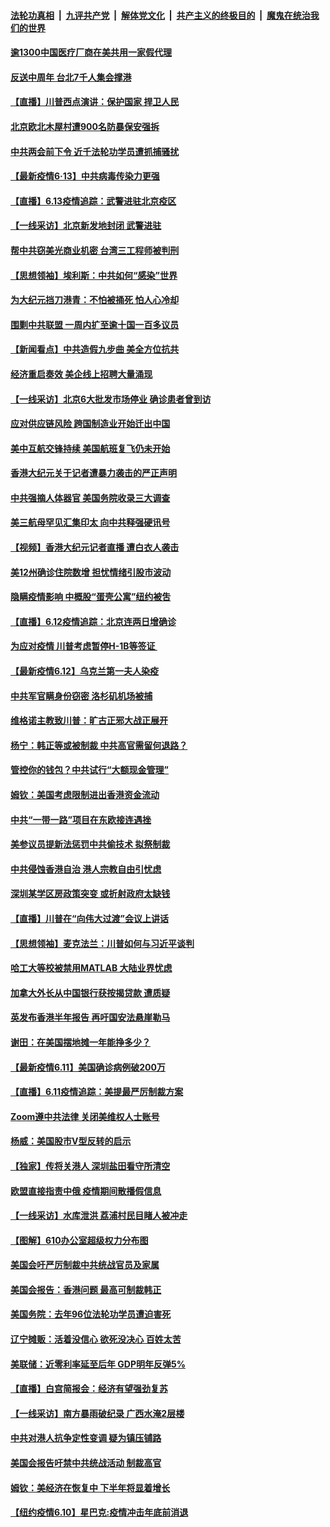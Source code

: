 ####  [法轮功真相](../../../../basic/blob/master/README.md?t=06140601) &nbsp;|&nbsp; [九评共产党](../../../../9ping.md/blob/master/README.md?t=06140601) &nbsp;|&nbsp; [解体党文化](../../../../jtdwh.md/blob/master/README.md?t=06140601)  &nbsp;|&nbsp; [共产主义的终极目的](../../../../gczydzjmd.md/blob/master/README.md?t=06140601) &nbsp;|&nbsp; [魔鬼在统治我们的世界](../../../../mgztzwmdsj.md/blob/master/README.md?t=06140601) 

#### [逾1300中国医疗厂商在美共用一家假代理](../pages/nf4514/n12183422.md?t=06140601) 

#### [反送中周年 台北7千人集会撑港](../pages/nf4514/n12183244.md?t=06140601) 

#### [【直播】川普西点演讲：保护国家 捍卫人民](../pages/nf4514/n12183300.md?t=06140601) 

#### [北京欧北木屋村遭900名防暴保安强拆](../pages/nf4514/n12183254.md?t=06140601) 

#### [中共两会前下令 近千法轮功学员遭抓捕骚扰](../pages/nf4514/n12183067.md?t=06140601) 

#### [【最新疫情6·13】中共病毒传染力更强](../pages/nf4514/n12182223.md?t=06140601) 

#### [【直播】6.13疫情追踪：武警进驻北京疫区](../pages/nf4514/n12182922.md?t=06140601) 

#### [【一线采访】北京新发地封闭 武警进驻](../pages/nf4514/n12182439.md?t=06140601) 

#### [帮中共窃美光商业机密 台湾三工程师被判刑](../pages/nf4514/n12181796.md?t=06140601) 

#### [【思想领袖】埃利斯：中共如何“感染”世界](../pages/nf4514/n12099950.md?t=06140601) 

#### [为大纪元挡刀港青：不怕被捅死 怕人心冷却](../pages/nf4514/n12182470.md?t=06140601) 

#### [围剿中共联盟 一周内扩至逾十国一百多议员](../pages/nf4514/n12182189.md?t=06140601) 

#### [【新闻看点】中共造假九步曲 美全方位抗共](../pages/nf4514/n12181856.md?t=06140601) 

#### [经济重启奏效 美企线上招聘大量涌现](../pages/nf4514/n12181985.md?t=06140601) 

#### [【一线采访】北京6大批发市场停业 确诊患者曾到访](../pages/nf4514/n12181484.md?t=06140601) 

#### [应对供应链风险 跨国制造业开始迁出中国](../pages/nf4514/n12181757.md?t=06140601) 

#### [美中互航交锋持续 美国航班复飞仍未开始](../pages/nf4514/n12181405.md?t=06140601) 

#### [香港大纪元关于记者遭暴力袭击的严正声明](../pages/nf4514/n12181609.md?t=06140601) 

#### [中共强摘人体器官 美国务院收录三大调查](../pages/nf4514/n12181488.md?t=06140601) 

#### [美三航母罕见汇集印太 向中共释强硬讯号](../pages/nf4514/n12181478.md?t=06140601) 

#### [【视频】香港大纪元记者直播 遭白衣人袭击](../pages/nf4514/n12181368.md?t=06140601) 

#### [美12州确诊住院数增 担忧情绪引股市波动](../pages/nf4514/n12181285.md?t=06140601) 

#### [隐瞒疫情影响 中概股“蛋壳公寓”纽约被吿](../pages/nf4514/n12179837.md?t=06140601) 

#### [【直播】6.12疫情追踪：北京连两日增确诊](../pages/nf4514/n12180894.md?t=06140601) 

#### [为应对疫情 川普考虑暂停H-1B等签证 ](../pages/nf4514/n12180522.md?t=06140601) 

#### [【最新疫情6.12】乌克兰第一夫人染疫](../pages/nf4514/n12179593.md?t=06140601) 

#### [中共军官瞒身份窃密 洛杉矶机场被捕](../pages/nf4514/n12180472.md?t=06140601) 

#### [维格诺主教致川普：旷古正邪大战正展开](../pages/nf4514/n12179427.md?t=06140601) 

#### [杨宁：韩正等或被制裁 中共高官需留何退路？](../pages/nf4514/n12178897.md?t=06140601) 

#### [管控你的钱包？中共试行“大额现金管理”](../pages/nf4514/n12178958.md?t=06140601) 

#### [姆钦：美国考虑限制进出香港资金流动](../pages/nf4514/n12179699.md?t=06140601) 

#### [中共“一带一路”项目在东欧接连遇挫](../pages/nf4514/n12179246.md?t=06140601) 

#### [美参议员提新法惩罚中共偷技术 拟祭制裁](../pages/nf4514/n12179248.md?t=06140601) 

#### [中共侵蚀香港自治 港人宗教自由引忧虑](../pages/nf4514/n12179350.md?t=06140601) 

#### [深圳某学区房政策突变 或折射政府太缺钱](../pages/nf4514/n12179144.md?t=06140601) 

#### [【直播】川普在“向伟大过渡”会议上讲话](../pages/nf4514/n12178890.md?t=06140601) 

#### [【思想领袖】麦克法兰：川普如何与习近平谈判](../pages/nf4514/n12028389.md?t=06140601) 

#### [哈工大等校被禁用MATLAB 大陆业界忧虑](../pages/nf4514/n12178707.md?t=06140601) 

#### [加拿大外长从中国银行获按揭贷款 遭质疑](../pages/nf4514/n12178493.md?t=06140601) 

#### [英发布香港半年报告 再吁国安法悬崖勒马](../pages/nf4514/n12178589.md?t=06140601) 

#### [谢田：在美国摆地摊一年能挣多少？](../pages/nf4514/n12177581.md?t=06140601) 

#### [【最新疫情6.11】美国确诊病例破200万](../pages/nf4514/n12176674.md?t=06140601) 

#### [【直播】6.11疫情追踪：美提最严厉制裁方案](../pages/nf4514/n12177840.md?t=06140601) 

#### [Zoom遵中共法律 关闭美维权人士账号](../pages/nf4514/n12177317.md?t=06140601) 

#### [杨威：美国股市V型反转的启示](../pages/nf4514/n12177347.md?t=06140601) 

#### [【独家】传将关港人 深圳盐田看守所清空](../pages/nf4514/n12176999.md?t=06140601) 

#### [欧盟直接指责中俄 疫情期间散播假信息](../pages/nf4514/n12176960.md?t=06140601) 

#### [【一线采访】水库泄洪 荔浦村民目睹人被冲走](../pages/nf4514/n12176360.md?t=06140601) 

#### [【图解】610办公室超级权力分布图](../pages/nf4514/n12175739.md?t=06140601) 

#### [美国会吁严厉制裁中共统战官员及家属](../pages/nf4514/n12176503.md?t=06140601) 

#### [美国会报告：香港问题 最高可制裁韩正](../pages/nf4514/n12176223.md?t=06140601) 

#### [美国务院：去年96位法轮功学员遭迫害死](../pages/nf4514/n12176441.md?t=06140601) 

#### [辽宁摊贩：活着没信心 欲死没决心 百姓太苦](../pages/nf4514/n12176166.md?t=06140601) 

#### [美联储：近零利率延至后年 GDP明年反弹5%](../pages/nf4514/n12176236.md?t=06140601) 

#### [【直播】白宫简报会：经济有望强劲复苏](../pages/nf4514/n12175422.md?t=06140601) 

#### [【一线采访】南方暴雨破纪录 广西水淹2层楼](../pages/nf4514/n12176135.md?t=06140601) 

#### [中共对港人抗争定性变调 疑为镇压铺路](../pages/nf4514/n12175850.md?t=06140601) 

#### [美国会报告吁禁中共统战活动 制裁高官](../pages/nf4514/n12175863.md?t=06140601) 

#### [姆钦：美经济在恢复中 下半年将显着增长](../pages/nf4514/n12175841.md?t=06140601) 

#### [【纽约疫情6.10】星巴克:疫情冲击年底前消退](../pages/nf4514/n12175204.md?t=06140601) 

